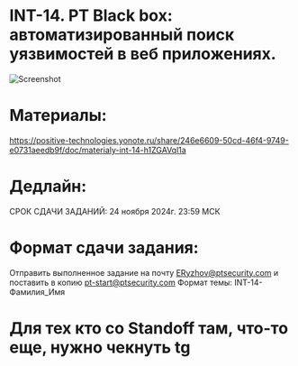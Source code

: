 # INT-14. PT Black box: автоматизированный поиск уязвимостей в веб приложениях.

![Screenshot](https://github.com/Scrocisss/int14/raw/main/int14.png)

# Материалы:

https://positive-technologies.yonote.ru/share/246e6609-50cd-46f4-9749-e0731aeedb9f/doc/materialy-int-14-h1ZGAVql1a

# Дедлайн:

СРОК СДАЧИ ЗАДАНИЙ: 24 ноября 2024г. 23:59 МСК

# Формат сдачи задания:

Отправить выполненное задание на почту ERyzhov@ptsecurity.com и поставить в копию pt-start@ptsecurity.com 
Формат темы: INT-14-Фамилия_Имя

# Для тех кто со Standoff там, что-то еще, нужно чекнуть tg
